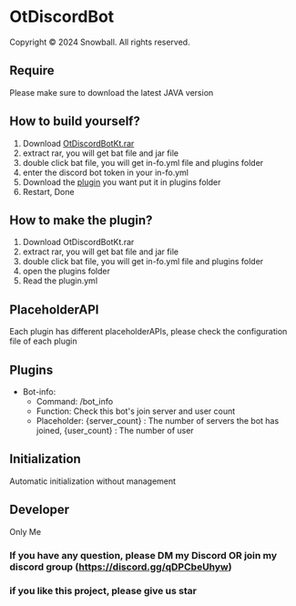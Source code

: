 # OtDiscordBot
Copyright © 2024 Snowball. All rights reserved.

## Require
Please make sure to download the latest JAVA version

## How to build yourself?
1. Download [OtDiscordBotKt.rar](https://github.com/snowball3605/OtDiscordBotKt/releases/latest)
2. extract rar, you will get bat file and jar file
3. double click bat file, you will get in-fo.yml file and plugins folder
4. enter the discord bot token in your in-fo.yml
5. Download the [plugin](https://github.com/snowball3605/OtDiscordBotKt/tree/main/plugins) you want put it in plugins folder
6. Restart, Done

## How to make the plugin?
1. Download OtDiscordBotKt.rar
2. extract rar, you will get bat file and jar file
3. double click bat file, you will get in-fo.yml file and plugins folder
4. open the plugins folder
5. Read the plugin.yml

## PlaceholderAPI
Each plugin has different placeholderAPIs, please check the configuration file of each plugin

## Plugins
 * Bot-info:
   * Command: /bot_info
   * Function: Check this bot's join server and user count
   * Placeholder: {server_count} : The number of servers the bot has joined, {user_count} : The number of user

## Initialization
Automatic initialization without management

## Developer
Only Me

### If you have any question, please DM my Discord OR join my discord group (https://discord.gg/qDPCbeUhyw)
### if you like this project, please give us star 
